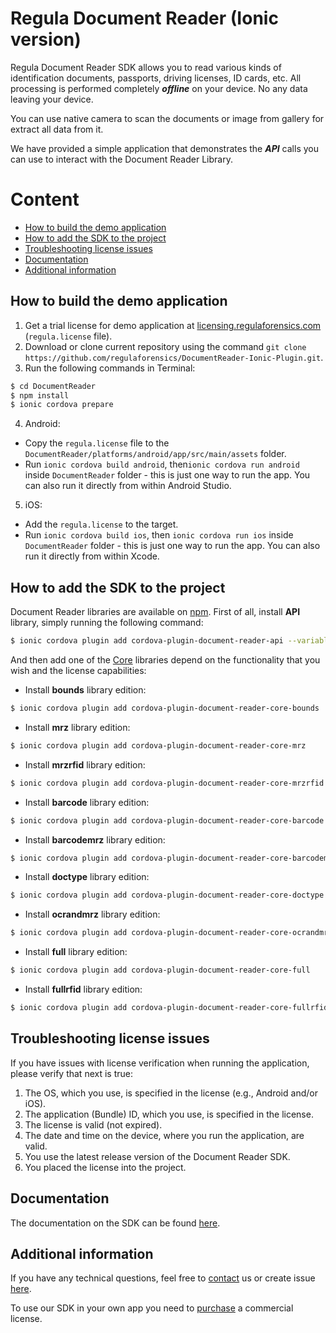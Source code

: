 #  Regula Document Reader (Ionic version)
Regula Document Reader SDK allows you to read various kinds of identification documents, passports, driving licenses, ID cards, etc. All processing is performed completely  _**offline**_  on your device. No any data leaving your device.

You can use native camera to scan the documents or image from gallery for extract all data from it.

We have provided a simple application that demonstrates the  _**API**_  calls you can use to interact with the Document Reader Library.

# Content
* [How to build the demo application](#how-to-build-the-demo-application)
* [How to add the SDK to the project](#how-to-add-the-sdk-to-the-project)
* [Troubleshooting license issues](#troubleshooting-license-issues)
* [Documentation](#documentation)
* [Additional information](#additional-information)

## How to build the demo application
1. Get a trial license for demo application at  [licensing.regulaforensics.com](https://licensing.regulaforensics.com/)  (`regula.license`  file).
2. Download or clone current repository using the command `git clone https://github.com/regulaforensics/DocumentReader-Ionic-Plugin.git`.
3. Run the following commands in Terminal:
```bash
$ cd DocumentReader
$ npm install
$ ionic cordova prepare
```

4. Android:
  * Copy the `regula.license` file to the `DocumentReader/platforms/android/app/src/main/assets` folder.
  * Run `ionic cordova build android`, then`ionic cordova run android` inside `DocumentReader` folder - this is just one way to run the app. You can also run it directly from within Android Studio.

5. iOS:
  * Add the `regula.license` to the target.
  * Run `ionic cordova build ios`, then `ionic cordova run ios` inside `DocumentReader` folder - this is just one way to run the app. You can also run it directly from within Xcode.

## How to add the SDK to the project
Document Reader libraries are available on [npm](https://www.npmjs.com/~regula).
First of all, install **API** library, simply running the following command:
```bash
$ ionic cordova plugin add cordova-plugin-document-reader-api --variable CAMERA_USAGE_DESCRIPTION="To take photo" --variable READ_EXTERNAL_STORAGE="To choose photo"
```

And then add one of the [Core](https://docs.regulaforensics.com/cordova/core) libraries depend on the functionality that you wish and the license capabilities:

* Install **bounds** library edition:
```bash
$ ionic cordova plugin add cordova-plugin-document-reader-core-bounds
```

* Install **mrz** library edition:
```bash
$ ionic cordova plugin add cordova-plugin-document-reader-core-mrz
```

* Install **mrzrfid** library edition:
```bash
$ ionic cordova plugin add cordova-plugin-document-reader-core-mrzrfid
```

* Install **barcode** library edition:
```bash
$ ionic cordova plugin add cordova-plugin-document-reader-core-barcode
```

* Install **barcodemrz** library edition:
```bash
$ ionic cordova plugin add cordova-plugin-document-reader-core-barcodemrz
```

* Install **doctype** library edition:
```bash
$ ionic cordova plugin add cordova-plugin-document-reader-core-doctype
```

* Install **ocrandmrz** library edition:
```bash
$ ionic cordova plugin add cordova-plugin-document-reader-core-ocrandmrz
```

* Install **full** library edition:
```bash
$ ionic cordova plugin add cordova-plugin-document-reader-core-full
```

* Install **fullrfid** library edition:
```bash
$ ionic cordova plugin add cordova-plugin-document-reader-core-fullrfid
```

## Troubleshooting license issues
If you have issues with license verification when running the application, please verify that next is true:
1. The OS, which you use, is specified in the license (e.g., Android and/or iOS).
2. The application (Bundle) ID, which you use, is specified in the license.
3. The license is valid (not expired).
4. The date and time on the device, where you run the application, are valid.
5. You use the latest release version of the Document Reader SDK.
6. You placed the license into the project.

## Documentation
The documentation on the SDK can be found [here](https://docs.regulaforensics.com/cordova).

## Additional information
If you have any technical questions, feel free to [contact](mailto:cordova.support@regulaforensics.com) us or create issue [here](https://github.com/regulaforensics/DocumentReader-Ionic-Plugin/issues).

To use our SDK in your own app you need to [purchase](https://pipedrivewebforms.com/form/394a3706041290a04fbd0d18e7d7810f1841159) a commercial license.